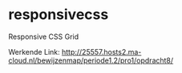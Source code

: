 # responsivecss
Responsive CSS Grid

Werkende Link: http://25557.hosts2.ma-cloud.nl/bewijzenmap/periode1.2/pro1/opdracht8/
